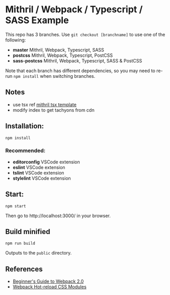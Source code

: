 # Mithril / Webpack / Typescript / SASS Example

This repo has 3 branches. Use `git checkout [branchname]` to use one of the following:

* **master** Mithril, Webpack, Typescript, SASS
* **postcss** Mithril, Webpack, Typescript, PostCSS
* **sass-postcss** Mithril, Webpack, Typescript, SASS & PostCSS

Note that each branch has different dependencies, so you may need to re-run `npm install` when switching branches.

## Notes

* use tsx ref [mithril tsx template](https://github.com/oardi/mithril-tsx-template)
* modify index to get tachyons from cdn

## Installation:

    npm install

### Recommended:

* **editorconfig** VSCode extension
* **eslint** VSCode extension
* **tslint** VSCode extension
* **stylelint** VSCode extension

## Start:

    npm start

Then go to http://localhost:3000/ in your browser.

## Build minified

    npm run build

Outputs to the `public` directory.

## References

* [Beginner's Guide to Webpack 2.0](https://medium.com/@wesharehoodies/simple-beginner-guide-for-webpack-2-0-from-scratch-part-v-495dba627718)
* [Webpack Hot-reload CSS Modules](https://60devs.com/webpack-hot-reload-css-modules.html)
